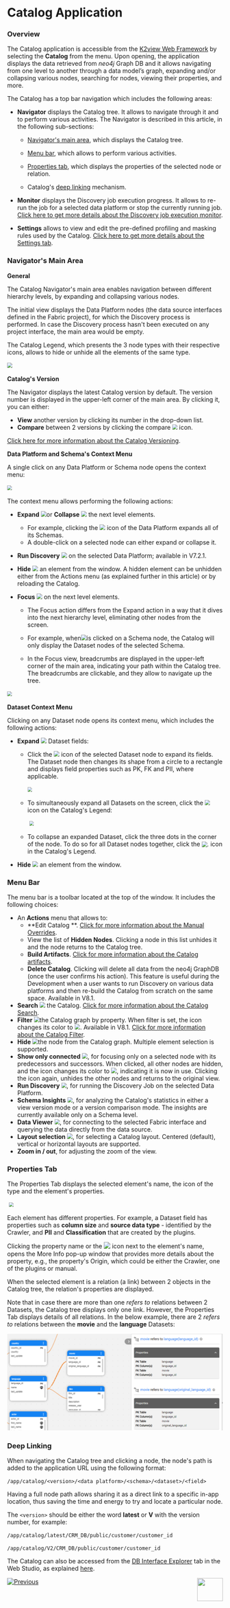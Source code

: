# Catalog Application

### Overview

The Catalog application is accessible from the [K2view Web Framework](/articles/30_web_framework/01_web_framework_overview.md) by selecting the **Catalog** from the menu. Upon opening, the application displays the data retrieved from *neo4j* Graph DB and it allows navigating from one level to another through a data model’s graph, expanding and/or collapsing various nodes, searching for nodes, viewing their properties, and more.

The Catalog has a top bar navigation which includes the following areas:

* **Navigator** displays the Catalog tree. It allows to navigate through it and to perform various activities. The Navigator is described in this article, in the following sub-sections:

  * [Navigator's main area](05_catalog_app.md#navigators-main-area), which displays the Catalog tree.

  * [Menu bar](05_catalog_app.md#menu-bar), which allows to perform various activities. 

  * [Properties tab](05_catalog_app.md#properties-tab), which displays the properties of the selected node or relation.

  * Catalog's [deep linking](05_catalog_app.md#deep-linking) mechanism.

* **Monitor** displays the Discovery job execution progress. It allows to re-run the job for a selected data platform or stop the currently running job. [Click here to get more details about the Discovery job execution monitor](12_discovery_monitor.md). 

* **Settings** allows to view and edit the pre-defined profiling and masking rules used by the Catalog. [Click here to get more details about the Settings tab](10_catalog_settings.md). 

### Navigator's Main Area

**General**

The Catalog Navigator's main area enables navigation between different hierarchy levels, by expanding and collapsing various nodes.

The initial view displays the Data Platform nodes (the data source interfaces defined in the Fabric project), for which the Discovery process is performed. In case the Discovery process hasn't been executed on any project interface, the main area would be empty. 

The Catalog Legend, which presents the 3 node types with their respective icons, allows to hide or unhide all the elements of the same type.

<img src="images/catalog_app.png" style="zoom:75%;" />

**Catalog's Version**

The Navigator displays the latest Catalog version by default. The version number is displayed in the upper-left corner of the main area. By clicking it, you can either: 

* **View** another version by clicking its number in the drop-down list.
* **Compare** between 2 versions by clicking the compare <img src="images/compare.png" style="zoom:75%;" /> icon.  

[Click here for more information about the Catalog Versioning](06_catalog_versioning.md).

**Data Platform and Schema's Context Menu**

A single click on any Data Platform or Schema node opens the context menu: 

<img src="images/dataplatform_collapsed_expanded.png" style="zoom: 67%;" />

The context menu allows performing the following actions:

* **Expand** <img src="images/expand.png" style="zoom:80%;" />or **Collapse** <img src="images/collapse.png" style="zoom:80%;" /> the next level elements. 
  * For example, clicking the <img src="images/expand.png" style="zoom:80%;" /> icon of the Data Platform expands all of its Schemas. 
  * A double-click on a selected node can either expand or collapse it.

* **Run Discovery** <img src="images/run_discovery.png" style="zoom:80%;" /> on the selected Data Platform; available in V7.2.1.

* **Hide** <img src="images/hide.png" style="zoom:80%;" /> an element from the window. A hidden element can be unhidden either from the Actions menu (as explained further in this article) or by reloading the Catalog.

* **Focus** <img src="images/focus.png" style="zoom:80%;" /> on the next level elements.
  * The Focus action differs from the Expand action in a way that it dives into the next hierarchy level, eliminating other nodes from the screen.
  * For example, when<img src="images/focus.png" style="zoom:80%;" />is clicked on a Schema node, the Catalog will only display the Dataset nodes of the selected Schema. 

  * In the Focus view, breadcrumbs are displayed in the upper-left corner of the main area, indicating your path within the Catalog tree. The breadcrumbs are clickable, and they allow to navigate up the tree.

<img src="images/breadcrumbs.png" style="zoom: 67%;" />

**Dataset Context Menu**

Clicking on any Dataset node opens its context menu, which includes the following actions:

* **Expand** <img src="images/expand.png" style="zoom:80%;" /> Dataset fields:

  * Click the <img src="images/expand.png" style="zoom:80%;" /> icon of the selected Dataset node to expand its fields. The Dataset node then changes its shape from a circle to a rectangle and displays field properties such as PK, FK and PII, where applicable.

    ​	<img src="images/dataset_collapsed_expanded.png" style="zoom: 67%;" />

  * To simultaneously expand all Datasets on the screen, click the <img src="images/expand-fields.png" style="zoom:75%;" /> icon on the Catalog's Legend:

    ​	<img src="images/legend.png" style="zoom: 67%;" />

  * To collapse an expanded Dataset, click the three dots in the corner of the node. To do so for all Dataset nodes together, click the <img src="images/eye.png" alt="." style="zoom:80%;" /> icon in the Catalog's Legend.

* **Hide** <img src="images/hide.png" style="zoom:80%;" /> an element from the window.

### Menu Bar

The menu bar is a toolbar located at the top of the window. It includes the following choices:

* An **Actions** menu that allows to:
  * **Edit Catalog **. [Click for more information about the Manual Overrides](07_manual_overrides.md).
  * View the list of **Hidden Nodes**. Clicking a node in this list unhides it and the node returns to the Catalog tree.
  * **Build Artifacts**. [Click for more information about the Catalog artifacts](09_build_artifacts.md).
  * **Delete Catalog**. Clicking will delete all data from the neo4j GraphDB (once the user confirms his action). This feature is useful during the Development when a user wants to run Discovery on various data platforms and then re-build the Catalog from scratch on the same space. Available in V8.1.
* **Search** <img src="images/search.png" style="zoom:80%;" /> the Catalog. [Click for more information about the Catalog Search](08_search_catalog.md). 
* **Filter** <img src="images/filter.png" style="zoom:80%;" />the Catalog graph by property. When filter is set, the icon changes its color to <img src="images/filter_selected.png" style="zoom:80%;" />. Available in V8.1. [Click for more information about the Catalog Filter](08a_filter_catalog.md). 
* **Hide** <img src="images/hide.png" style="zoom:80%;" />the node from the Catalog graph. Multiple element selection is supported.  
* **Show only connected** <img src="images/connected_only.png" style="zoom:80%;" />, for focusing only on a selected node with its predecessors and successors. When clicked, all other nodes are hidden, and the icon changes its color to <img src="images/connected_only_selected.png" style="zoom:80%;" />, indicating it is now in use. Clicking the icon again, unhides the other nodes and returns to the original view.
* **Run Discovery** <img src="images/run_discovery.png" style="zoom:75%;" />, for running the Discovery Job on the selected Data Platform.
* **Schema Insights** <img src="images/insights.png" style="zoom:75%;" />, for analyzing the Catalog's statistics in either a view version mode or a version comparison mode. The insights are currently available only on a Schema level.
* **Data Viewer** <img src="images/data_viewer.png" style="zoom:75%;" />, for connecting to the selected Fabric interface and querying the data directly from the data source.
* **Layout selection** <img src="images/layout.png" style="zoom:80%;" />, for selecting a Catalog layout. Centered (default), vertical or horizontal layouts are supported.
* **Zoom in / out**, for adjusting the zoom of the view.

### Properties Tab

The Properties Tab displays the selected element's name, the icon of the type and the element's properties.

​	<img src="images/properties.png" style="zoom: 67%;" />

Each element has different properties. For example, a Dataset field has properties such as **column size** and **source data type** - identified by the Crawler, and **PII** and **Classification** that are created by the plugins.

Clicking the property name or the <img src="images/info.png" style="zoom: 95%;" /> icon next to the element's name, opens the More Info pop-up window that provides more details about the property, e.g., the property's Origin, which could be either the Crawler, one of the plugins or manual.

When the selected element is a relation (a link) between 2 objects in the Catalog tree, the relation's properties are displayed. 

Note that in case there are more than one *refers to* relations between 2 Datasets, the Catalog tree displays only one link. However, the Properties Tab displays details of all relations. In the below example, there are 2 *refers to* relations between the **movie** and the **language** Datasets:

<img src="images/properties_two_links.png" style="zoom: 75%;" />

### Deep Linking

When navigating the Catalog tree and clicking a node, the node's path is added to the application URL using the following format:

~~~
/app/catalog/<version>/<data platform>/<schema>/<dataset>/<field>
~~~

Having a full node path allows sharing it as a direct link to a specific in-app location, thus saving the time and energy to try and locate a particular node.

The ```<version>``` should be either the word **latest** or **V** with the version number, for example:

~~~
/app/catalog/latest/CRM_DB/public/customer/customer_id
~~~

~~~
/app/catalog/V2/CRM_DB/public/customer/customer_id
~~~

<web>

The Catalog can also be accessed from the [DB Interface Explorer](/articles/04_fabric_studio/25_web_data_explorer.md) tab in the Web Studio, as explained [here](04a_catalog_integration_with_fabric.md#open-in-catalog).

</web>

[![Previous](/articles/images/Previous.png)](04a_catalog_integration_with_fabric.md)[<img align="right" width="60" height="54" src="/articles/images/Next.png">](06_catalog_versioning.md) 

